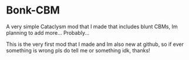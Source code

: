# Bonk-CBM
A very simple Cataclysm mod that I made that includes blunt CBMs, Im planning to add more... Probably...

This is the very first mod that I made and Im also new at github,
so if ever something is wrong pls do tell me or something idk, thanks!

